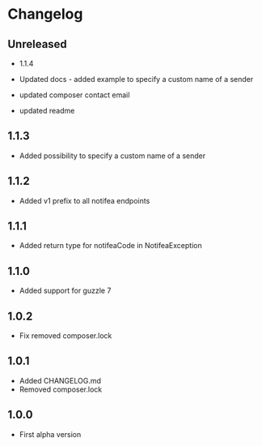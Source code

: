 # Changelog

## Unreleased

- 1.1.4

- Updated docs - added example to specify a custom name of a sender
- updated composer contact email
- updated readme

## 1.1.3

- Added possibility to specify a custom name of a sender

## 1.1.2

- Added v1 prefix to all notifea endpoints

## 1.1.1

- Added return type for notifeaCode in NotifeaException

## 1.1.0

- Added support for guzzle 7

## 1.0.2

- Fix removed composer.lock

## 1.0.1

- Added CHANGELOG.md
- Removed composer.lock

## 1.0.0

- First alpha version
